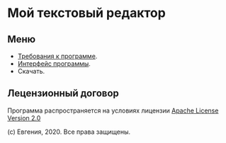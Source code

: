 # Мой текстовый редактор

## Меню

- [Требования к программе](/a/).
- [Интерфейс программы](/b/).
- Скачать.

## Лецензионный договор

Программа распространяется на условиях лицензии [Apache License Version 2.0](https://www.apache.org/licenses/LICENSE-2.0.txt)

(c) Евгения, 2020. Все права защищены.